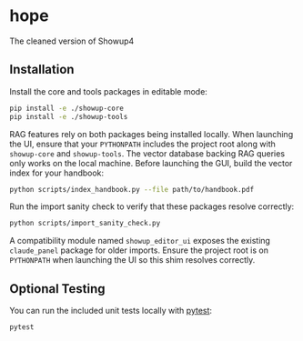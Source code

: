 # hope
The cleaned version of Showup4

## Installation

Install the core and tools packages in editable mode:

```bash
pip install -e ./showup-core
pip install -e ./showup-tools
```

RAG features rely on both packages being installed locally. When launching the UI,
ensure that your `PYTHONPATH` includes the project root along with `showup-core`
and `showup-tools`. The vector database backing RAG queries only works on the
local machine.
Before launching the GUI, build the vector index for your handbook:
```bash
python scripts/index_handbook.py --file path/to/handbook.pdf
```
Run the import sanity check to verify that these packages resolve correctly:
```bash
python scripts/import_sanity_check.py
```

A compatibility module named `showup_editor_ui` exposes the existing `claude_panel` package for older imports. Ensure the project root is on `PYTHONPATH` when launching the UI so this shim resolves correctly.

## Optional Testing

You can run the included unit tests locally with [pytest](https://docs.pytest.org/en/stable/):

```bash
pytest
```
